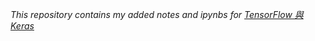 *This repository contains my added notes and ipynbs for [TensorFlow 與 Keras](https://www.flag.com.tw/books/product/F9744)*
